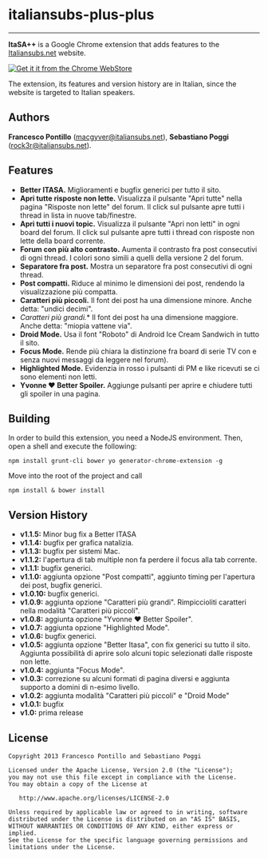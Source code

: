 # italiansubs-plus-plus

---

**ItaSA++** is a Google Chrome extension that adds features to the [Italiansubs.net](http://www.italiansubs.net "ItaSA") website.

[![Get it it from the Chrome WebStore](https://developers.google.com/chrome/web-store/images/branding/ChromeWebStore_Badge_v2_340x96.png "Get it it from the Chrome WebStore")](https://chrome.google.com/webstore/detail/italiansubs++/pmgjnimdciihbnpncflnkcmjpkmklooh)

The extension, its features and version history are in Italian, since the website is targeted to Italian speakers.

## Authors

**Francesco Pontillo** (<macgyver@italiansubs.net>), **Sebastiano Poggi** (<rock3r@italiansubs.net>).

## Features
 
* **Better ITASA.** Miglioramenti e bugfix generici per tutto il sito.
* **Apri tutte risposte non lette.** Visualizza il pulsante "Apri tutte" nella pagina "Risposte non lette" del forum. Il click sul pulsante apre tutti i thread in lista in nuove tab/finestre.
* **Apri tutti i nuovi topic.** Visualizza il pulsante "Apri non letti" in ogni board del forum. Il click sul pulsante apre tutti i thread con risposte non lette della board corrente.
* **Forum con più alto contrasto.** Aumenta il contrasto fra post consecutivi di ogni thread. I colori sono simili a quelli della versione 2 del forum.
* **Separatore fra post.** Mostra un separatore fra post consecutivi di ogni thread.
* **Post compatti.** Riduce al minimo le dimensioni dei post, rendendo la visualizzazione più compatta.
* **Caratteri più piccoli.** Il font dei post ha una dimensione minore. Anche detta: "undici decimi".
* *Caratteri più grandi.** Il font dei post ha una dimensione maggiore. Anche detta: "miopia vattene via".
* **Droid Mode.** Usa il font "Roboto" di Android Ice Cream Sandwich in tutto il sito.
* **Focus Mode.** Rende più chiara la distinzione fra board di serie TV con e senza nuovi messaggi da leggere nel forum).
* **Highlighted Mode.** Evidenzia in rosso i pulsanti di PM e like ricevuti se ci sono elementi non letti.
* **Yvonne ♥ Better Spoiler.** Aggiunge pulsanti per aprire e chiudere tutti gli spoiler in una pagina.

## Building

In order to build this extension, you need a NodeJS environment. Then, open a shell and execute the following:

	npm install grunt-cli bower yo generator-chrome-extension -g

Move into the root of the project and call

	npm install & bower install

## Version History

* **v1.1.5:** Minor bug fix a Better ITASA
* **v1.1.4:** bugfix per grafica natalizia.
* **v1.1.3:** bugfix per sistemi Mac.
* **v1.1.2:** l'apertura di tab multiple non fa perdere il focus alla tab corrente.
* **v1.1.1:** bugfix generici.
* **v1.1.0:** aggiunta opzione "Post compatti", aggiunto timing per l'apertura dei post, bugfix generici.
* **v1.0.10:** bugfix generici.
* **v1.0.9:** aggiunta opzione "Caratteri più grandi". Rimpiccioliti caratteri nella modalità "Caratteri più piccoli".
* **v1.0.8:** aggiunta opzione "Yvonne ♥ Better Spoiler".
* **v1.0.7:** aggiunta opzione "Highlighted Mode".
* **v1.0.6:** bugfix generici.
* **v1.0.5:** aggiunta opzione "Better Itasa", con fix generici su tutto il sito. Aggiunta possibilità di aprire solo alcuni topic selezionati dalle risposte non lette.
* **v1.0.4:** aggiunta "Focus Mode".
* **v1.0.3:** correzione su alcuni formati di pagina diversi e aggiunta supporto a domini di n-esimo livello.
* **v1.0.2:** aggiunta modalità "Caratteri più piccoli" e "Droid Mode"
* **v1.0.1:** bugfix
* **v1.0:** prima release

## License

```
Copyright 2013 Francesco Pontillo and Sebastiano Poggi

Licensed under the Apache License, Version 2.0 (the "License");
you may not use this file except in compliance with the License.
You may obtain a copy of the License at

   http://www.apache.org/licenses/LICENSE-2.0

Unless required by applicable law or agreed to in writing, software
distributed under the License is distributed on an "AS IS" BASIS,
WITHOUT WARRANTIES OR CONDITIONS OF ANY KIND, either express or implied.
See the License for the specific language governing permissions and
limitations under the License.
```
